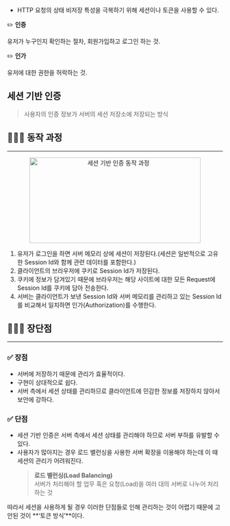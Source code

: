 - HTTP 요청의 상태 비저장 특성을 극복하기 위해 세션이나 토큰을 사용할 수 있다.

✏️  **인증**

유저가 누구인지 확인하는 절차, 회원가입하고 로그인 하는 것.

✏️  **인가**

유저에 대한 권한을 허락하는 것.

## 세션 기반 인증

> 사용자의 인증 정보가 서버의 세션 저장소에 저장되는 방식
> 

## 🧑🏻‍💻 동작 과정

---

<center>
    <img src="/img/네트워크/9-1-1.png" width="400" height="200" alt="세션 기반 인증 동작 과정" />
</center>

1. 유저가 로그인을 하면 서버 메모리 상에 세션이 저장된다.(세션은 일반적으로 고유한 Session Id와 함께 관련 데이터를 포함한다.)
2. 클라이언트의 브라우저에 쿠키로 Session Id가 저장된다.
3. 쿠키에 정보가 담겨있기 때문에 브라우저는 해당 사이트에 대한 모든 Request에 Session Id를 쿠키에 담아 전송한다.
4. 서버는 클라이언트가 보낸 Session Id와 서버 메모리를 관리하고 있는 Session Id를 비교해서 일치하면 인가(Authorization)를 수행한다.

## 🧑🏻‍💻 장단점

---

### ✅ 장점

- 서버에 저장하기 때문에 관리가 효율적이다.
- 구현이 상대적으로 쉽다.
- 서버 측에서 세션 상태를 관리하므로 클라이언트에 민감한 정보를 저장하지 않아서 보안에 강하다.

### ✅ 단점

- 세션 기반 인증은 서버 측에서 세션 상태를 관리해야 하므로 서버 부하를 유발할 수 있다.
- 사용자가 많아지는 경우 로드 밸런싱을 사용한 서버 확장을 이용해야 하는데 이 때 세션의 관리가 어려워진다.
    > **로드 밸런싱(Load Balancing)**  
    > 서버가 처리해야 할 업무 혹은 요청(Load)을 여러 대의 서버로 나누어 처리하는 것
    

따라서 세션을 사용하게 될 경우 이러한 단점들로 인해 관리하는 것이 어렵기 때문에 고안된 것이 **‘토큰 방식’**이다.